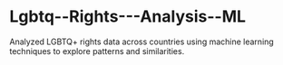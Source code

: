 # Lgbtq--Rights---Analysis--ML
Analyzed LGBTQ+ rights data across countries using machine learning techniques to explore patterns and similarities.
